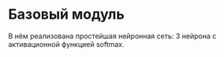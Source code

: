 # Базовый модуль
В нём реализована простейшая нейронная сеть: 3 нейрона с активационной функцией softmax.